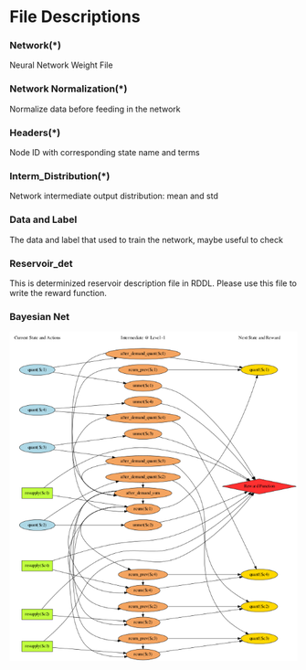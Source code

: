 File Descriptions
===========================

### Network(*)
Neural Network Weight File

### Network Normalization(*)
Normalize data before feeding in the network

### Headers(*)
Node ID with corresponding state name and terms

### Interm_Distribution(*)
Network intermediate output distribution: mean and std

### Data and Label
The data and label that used to train the network, maybe useful to check

### Reservoir_det
This is determinized reservoir description file in RDDL. Please use this file to write the reward function.

### Bayesian Net
![plt](Bayesian_Net.png?raw=true "Inventory")
